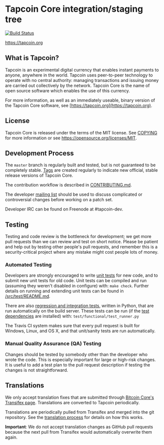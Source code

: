 Tapcoin Core integration/staging tree
=====================================

[![Build Status](https://travis-ci.org/tapcoin/tapcoin.svg?branch=master)](https://travis-ci.org/tapcoin/tapcoin)

https://tapcoin.org

What is Tapcoin?
----------------

Tapcoin is an experimental digital currency that enables instant payments to
anyone, anywhere in the world. Tapcoin uses peer-to-peer technology to operate
with no central authority: managing transactions and issuing money are carried
out collectively by the network. Tapcoin Core is the name of open source
software which enables the use of this currency.

For more information, as well as an immediately useable, binary version of
the Tapcoin Core software, see [https://tapcoin.org](https://tapcoin.org).

License
-------

Tapcoin Core is released under the terms of the MIT license. See [COPYING](COPYING) for more
information or see https://opensource.org/licenses/MIT.

Development Process
-------------------

The `master` branch is regularly built and tested, but is not guaranteed to be
completely stable. [Tags](https://github.com/tapcoin/tapcoin/tags) are created
regularly to indicate new official, stable release versions of Tapcoin Core.

The contribution workflow is described in [CONTRIBUTING.md](CONTRIBUTING.md).

The developer [mailing list](https://groups.google.com/forum/#!forum/tapcoin-dev)
should be used to discuss complicated or controversial changes before working
on a patch set.

Developer IRC can be found on Freenode at #tapcoin-dev.

Testing
-------

Testing and code review is the bottleneck for development; we get more pull
requests than we can review and test on short notice. Please be patient and help out by testing
other people's pull requests, and remember this is a security-critical project where any mistake might cost people
lots of money.

### Automated Testing

Developers are strongly encouraged to write [unit tests](src/test/README.md) for new code, and to
submit new unit tests for old code. Unit tests can be compiled and run
(assuming they weren't disabled in configure) with: `make check`. Further details on running
and extending unit tests can be found in [/src/test/README.md](/src/test/README.md).

There are also [regression and integration tests](/test), written
in Python, that are run automatically on the build server.
These tests can be run (if the [test dependencies](/test) are installed) with: `test/functional/test_runner.py`

The Travis CI system makes sure that every pull request is built for Windows, Linux, and OS X, and that unit/sanity tests are run automatically.

### Manual Quality Assurance (QA) Testing

Changes should be tested by somebody other than the developer who wrote the
code. This is especially important for large or high-risk changes. It is useful
to add a test plan to the pull request description if testing the changes is
not straightforward.

Translations
------------

We only accept translation fixes that are submitted through [Bitcoin Core's Transifex page](https://www.transifex.com/projects/p/bitcoin/).
Translations are converted to Tapcoin periodically.

Translations are periodically pulled from Transifex and merged into the git repository. See the
[translation process](doc/translation_process.md) for details on how this works.

**Important**: We do not accept translation changes as GitHub pull requests because the next
pull from Transifex would automatically overwrite them again.
